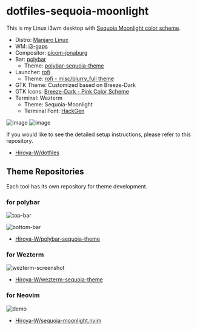# dotfiles-sequoia-moonlight

This is my Linux i3wm desktop with [Sequoia Moonlight color scheme](https://sequoiatheme.com/).

- Distro: [Manjaro Linux](https://manjaro.org/downloads/community/i3/)
- WM: [i3-gaps](https://github.com/Airblader/i3)
- Compositor: [picom-jonaburg](https://github.com/jonaburg/picom)
- Bar: [polybar](https://github.com/polybar/polybar)
  - Theme: [polybar-sequoia-theme](https://github.com/Hiroya-W/polybar-sequoia-theme)
- Launcher: [rofi](https://github.com/davatorium/rofi)
  - Theme: [rofi - misc/blurry_full theme](https://github.com/Hiroya-W/rofi)
- GTK Theme: Customized based on Breeze-Dark
- GTK Icons: [Breeze-Dark - Pink Color Scheme](https://store.kde.org/p/1264277)
- Terminal: Wezterm
  - Theme: Sequoia-Moonlight
  - Terminal Font: [HackGen](https://github.com/yuru7/HackGen)

![image](https://user-images.githubusercontent.com/43127622/185773233-e2c20f5d-df51-48d7-8b5d-6e8535e89bd7.png)
![image](https://user-images.githubusercontent.com/43127622/185773243-2f951504-11bd-4b4e-90d2-b96397310d5e.png)

If you would like to see the detailed setup instructions, please refer to this repository.

- [Hiroya-W/dotfiles](https://github.com/Hiroya-W/dotfiles)

## Theme Repositories

Each tool has its own repository for theme development.

### for polybar

![top-bar](https://user-images.githubusercontent.com/43127622/180820545-83d57d8b-3c00-4adb-be82-c43bbc54af46.png)

![bottom-bar](https://user-images.githubusercontent.com/43127622/180820536-660883d3-aab5-4c56-bfc7-4b8a8fccee03.png)

- [Hiroya-W/polybar-sequoia-theme](https://github.com/Hiroya-W/polybar-sequoia-theme)

### for Wezterm

![wezterm-screenshot](https://user-images.githubusercontent.com/43127622/185772845-30d29765-04dd-4df0-b192-c40aa96ea51e.png)

- [Hiroya-W/wezterm-sequoia-theme](https://github.com/Hiroya-W/wezterm-sequoia-theme)

### for Neovim

![demo](https://user-images.githubusercontent.com/43127622/182034704-89f72177-98df-4737-979b-143b53e345c5.png)

- [Hiroya-W/sequoia-moonlight.nvim](https://github.com/Hiroya-W/sequoia-moonlight.nvim)
